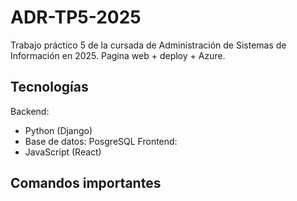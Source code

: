 # ADR-TP5-2025
Trabajo práctico 5 de la cursada de Administración de Sistemas de Información en 2025. Pagina web + deploy + Azure.

## Tecnologías
Backend:
+ Python (Django)
+ Base de datos: PosgreSQL
Frontend:
+ JavaScript (React)

## Comandos importantes

